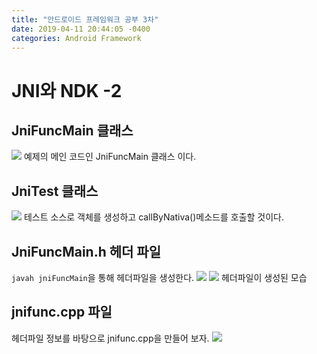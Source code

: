 ```yaml
---
title: "안드로이드 프레임워크 공부 3차"
date: 2019-04-11 20:44:05 -0400
categories: Android Framework
---
```


JNI와 NDK -2
=============


JniFuncMain 클래스 
-------------
<img src="https://user-images.githubusercontent.com/48199401/55968832-b9f32100-5cb7-11e9-8744-4050fe657888.PNG">
예제의 메인 코드인 JniFuncMain 클래스 이다.

JniTest 클래스
-------------
<img src="https://user-images.githubusercontent.com/48199401/55969127-3be34a00-5cb8-11e9-8a16-0404eacd48aa.PNG">
테스트 소스로 객체를 생성하고 callByNativa()메소드를 호출할 것이다. 

JniFuncMain.h 헤더 파일
-------------
```javah jniFuncMain```을 통해 헤더파일을 생성한다.
<img src="https://user-images.githubusercontent.com/48199401/55969477-d2177000-5cb8-11e9-89f2-ff0d700c8ffa.PNG">
<img src="https://user-images.githubusercontent.com/48199401/55969520-e3f91300-5cb8-11e9-8338-1fc17cd15a06.PNG">
헤더파일이 생성된 모습

jnifunc.cpp 파일
-------------
헤더파일 정보를 바탕으로 jnifunc.cpp을 만들어 보자. 
<img src="https://user-images.githubusercontent.com/48199401/55976434-288bab00-5cc7-11e9-85f4-e5c53bb15124.PNG">
